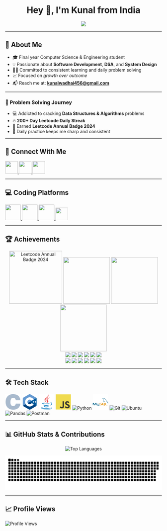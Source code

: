 <h1 align="center">Hey 👋, I'm Kunal from India</h1>

<p align="center">
  <a href="https://github.com/DenverCoder1/readme-typing-svg">
    <img src="https://readme-typing-svg.herokuapp.com?lines=Computer+Science+Student;Aspiring+Software+Engineer;DSA+%7C+Competitive+Programming+Enthusiast;Lifelong+Learner+%26+Problem+Solver;&center=true&width=500&height=50">
  </a>
</p>

---

<h2>🚀 About Me</h2>

- 🎓 Final year Computer Science & Engineering student
- 💡 Passionate about **Software Development**, **DSA**, and **System Design**
- 👨‍💻 Committed to consistent learning and daily problem solving
- 📈 Focused on *growth over outcome*
- 📬 Reach me at: **kunalwadhai456@gmail.com**

---

### 🧠 Problem Solving Journey

- 💻 Addicted to cracking **Data Structures & Algorithms** problems
- 🔥 **200+ Day Leetcode Daily Streak**
- 🏅 Earned **Leetcode Annual Badge 2024**
- 🚀 Daily practice keeps me sharp and consistent

---

<h2>📌 Connect With Me</h2>

<p align="left">
  <a href="https://linkedin.com/in/kunal-wadhai" target="_blank">
    <img src="https://raw.githubusercontent.com/rahuldkjain/github-profile-readme-generator/master/src/images/icons/Social/linked-in-alt.svg" height="40" width="40" />
  </a>
  <a href="https://www.instagram.com/kunalwadhai11011/" target="_blank">
    <img src="https://raw.githubusercontent.com/rahuldkjain/github-profile-readme-generator/master/src/images/icons/Social/instagram.svg" height="40" width="40" />
  </a>
  <a href="https://twitter.com/AloneWarrior27" target="_blank">
    <img src="https://cdn.iconscout.com/icon/free/png-256/free-twitter-9420781-7651211.png" height="40" width="40" />
  </a>
</p>

---

## 💻 Coding Platforms

<p>
  <a href="https://www.leetcode.com/kunal_wadhai" target="_blank">
    <img src="https://raw.githubusercontent.com/rahuldkjain/github-profile-readme-generator/master/src/images/icons/Social/leet-code.svg" height="50" width="50" />
  </a>
  <a href="https://www.codechef.com/users/coder_kunal" target="_blank">
    <img src="https://cdn.jsdelivr.net/npm/simple-icons@3.1.0/icons/codechef.svg" height="50" width="50" />
  </a>
  <a href="https://www.hackerrank.com/kunal wadhai" target="_blank">
    <img src="https://raw.githubusercontent.com/rahuldkjain/github-profile-readme-generator/master/src/images/icons/Social/hackerrank.svg" height="50" width="50" />
  </a>
  <a href="https://auth.geeksforgeeks.org/user/kunalwadhai456" target="_blank">
    <img src="https://raw.githubusercontent.com/rahuldkjain/github-profile-readme-generator/master/src/images/icons/Social/geeks-for-geeks.svg" height="40" width="40" />
  </a>
</p>

---

## 🏆 Achievements

<div align="center">
  <img src="https://assets.leetcode.com/static_assets/marketing/2024.gif" width="170px" height="170px" title="Leetcode Annual Badge 2024" />
  <img src="https://assets.leetcode.com/static_assets/marketing/2024-50.gif" width="150px" height="150px" />
  <img src="https://assets.leetcode.com/static_assets/marketing/2023-100.gif" width="150px" height="150px" />
  <img src="https://assets.leetcode.com/static_assets/marketing/2024-200.gif" width="150px" height="150px" />
</div>

<div align="center">
  <img src="https://leetcode.com/static/images/badges/dcc-2023-8.png" width="70px" />
  <img src="https://leetcode.com/static/images/badges/dcc-2023-9.png" width="70px" />
  <img src="https://leetcode.com/static/images/badges/dcc-2023-10.png" width="70px" />
  <img src="https://leetcode.com/static/images/badges/dcc-2023-11.png" width="70px" />
  <img src="https://leetcode.com/static/images/badges/dcc-2023-12.png" width="70px" />
  <img src="https://leetcode.com/static/images/badges/dcc-2024-1.png" width="70px" />
</div>

<div align="center">
  <img src="https://leetcode.com/static/images/badges/dcc-2024-2.png" width="70px" />
  <img src="https://leetcode.com/static/images/badges/dcc-2024-3.png" width="70px" />
  <img src="https://leetcode.com/static/images/badges/dcc-2024-4.png" width="70px" />
  <img src="https://leetcode.com/static/images/badges/dcc-2024-5.png" width="70px" />
  <img src="https://leetcode.com/static/images/badges/dcc-2024-6.png" width="70px" />
  <img src="https://leetcode.com/static/images/badges/dcc-2024-7.png" width="70px" />
</div>

---

## 🛠️ Tech Stack

<p align="left">
  <img src="https://raw.githubusercontent.com/devicons/devicon/master/icons/c/c-original.svg" alt="C" width="50" height="50"/>
  <img src="https://raw.githubusercontent.com/devicons/devicon/master/icons/cplusplus/cplusplus-original.svg" alt="C++" width="50" height="50"/>
  <img src="https://raw.githubusercontent.com/devicons/devicon/master/icons/java/java-original.svg" alt="Java" width="50" height="50"/>
  <img src="https://raw.githubusercontent.com/devicons/devicon/master/icons/javascript/javascript-original.svg" alt="JavaScript" width="50" height="50"/>
  <img src="https://img.icons8.com/color/96/000000/python--v1.png" alt="Python" width="50" height="50"/>
  <img src="https://raw.githubusercontent.com/devicons/devicon/master/icons/mysql/mysql-original-wordmark.svg" alt="MySQL" width="50" height="50"/>
  <img src="https://www.vectorlogo.zone/logos/git-scm/git-scm-icon.svg" alt="Git" width="50" height="50"/>
  <img src="https://cdn.iconscout.com/icon/free/png-512/free-ubuntu-logo-icon-202420.png" alt="Ubuntu" width="50" height="50"/>
  <img src="https://pandas.pydata.org/static/img/pandas.svg" alt="Pandas" width="120" height="70"/>
  <img src="https://cdn.iconscout.com/icon/free/png-512/free-postman-3521648-2945092.png" alt="Postman" width="60" height="50"/>
</p>

---

## 📊 GitHub Stats & Contributions

<p align="center">
  <img src="https://github-readme-stats.vercel.app/api/top-langs?username=KunalWadhai&show_icons=true&locale=en&layout=compact" alt="Top Languages"/>
</p>

<p align="center">
  <img src="https://github.com/killshotxd/svgIcons/blob/main/github-contribution-grid-snake.svg" alt="Contribution Snake Animation">
</p>

---

## 📈 Profile Views

<p align="left">
  <img src="https://komarev.com/ghpvc/?username=KunalWadhai&label=Profile%20views&color=0e75b6&style=flat" alt="Profile Views" />
</p>
